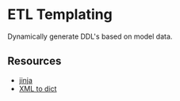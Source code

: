 # ETL Templating

Dynamically generate DDL's based on model data.

## Resources

* [jinja](https://jinja.palletsprojects.com/en/stable/)
* [XML to dict](https://www.digitalocean.com/community/tutorials/python-xml-to-json-dict)
